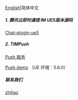 [English](./README.md)|简体中文

##### 1. 腾讯云即时通信 IM UE5版本源码

[Chat-plugin-ue5](https://github.com/TencentCloud/chat-plugin-ue5)

##### 2. TIMPush

[Push 服务](https://cloud.tencent.com/document/product/269/100621)

[Push demo](https://github.com/TencentCloud/TIMSDK/tree/master/UE5/Push/pushdemo) （UE 环境：5.6.0）

##### 联系我们

[zhiliao](https://zhiliao.qq.com/)

